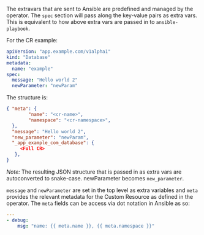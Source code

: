The extravars that are sent to Ansible are predefined and managed by the
operator. The `spec` section will pass along the key-value pairs as extra vars.
This is equivalent to how above extra vars are passed in to `ansible-playbook`.

For the CR example:

```yaml
apiVersion: "app.example.com/v1alpha1"
kind: "Database"
metadata:
  name: "example"
spec:
  message: "Hello world 2"
  newParameter: "newParam"
```

The structure is:

```json
{ "meta": {
        "name": "<cr-name>",
        "namespace": "<cr-namespace>",
  },
  "message": "Hello world 2",
  "new_parameter": "newParam",
  "_app_example_com_database": {
     <Full CR>
   },
}
```

*Note:* The resulting JSON structure that is passed in as extra vars are
autoconverted to snake-case. newParameter becomes `new_parameter`.

`message` and `newParameter` are set in the top level as extra variables and
`meta` provides the relevant metadata for the Custom Resource as defined in the
operator. The `meta` fields can be access via dot notation in Ansible as so:

```yaml
---
- debug:
    msg: "name: {{ meta.name }}, {{ meta.namespace }}"
```

